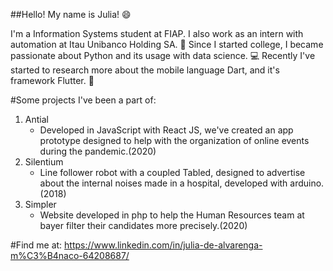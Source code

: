 ##Hello! My name is Julia! :smile:

I'm a Information Systems student at FIAP. I also work as an intern with automation at Itau Unibanco Holding SA. :blue_book:
Since I started college, I became passionate about Python and its usage with data science. :computer:
Recently I've started to research more about the mobile language Dart, and it's framework Flutter. :iphone:

#Some projects I've been a part of:
1. Antial
   - Developed in JavaScript with React JS, we've created an app prototype designed to help with the organization of online events during the pandemic.(2020)
2. Silentium
   - Line follower robot with a coupled Tabled, designed to advertise about the internal noises made in a hospital, developed with arduino.(2018)
3. Simpler
   - Website developed in php to help the Human Resources team at bayer filter their candidates more precisely.(2020)
   

#Find me at:
https://www.linkedin.com/in/julia-de-alvarenga-m%C3%B4naco-64208687/

